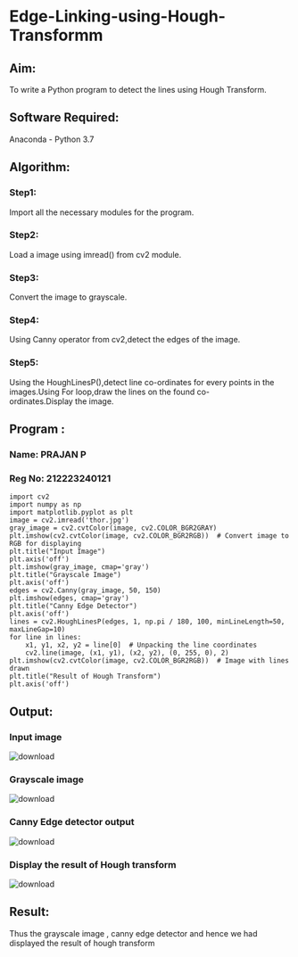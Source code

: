 # Edge-Linking-using-Hough-Transformm
## Aim:
To write a Python program to detect the lines using Hough Transform.

## Software Required:
Anaconda - Python 3.7

## Algorithm:
### Step1:

Import all the necessary modules for the program.
### Step2:

Load a image using imread() from cv2 module.
### Step3:

Convert the image to grayscale.
### Step4:

Using Canny operator from cv2,detect the edges of the image.
### Step5:

Using the HoughLinesP(),detect line co-ordinates for every points in the images.Using For loop,draw the lines on the found co-ordinates.Display the image.

## Program :

### Name: PRAJAN P
### Reg No: 212223240121
```
import cv2
import numpy as np
import matplotlib.pyplot as plt
image = cv2.imread('thor.jpg')
gray_image = cv2.cvtColor(image, cv2.COLOR_BGR2GRAY)
plt.imshow(cv2.cvtColor(image, cv2.COLOR_BGR2RGB))  # Convert image to RGB for displaying
plt.title("Input Image")
plt.axis('off')
plt.imshow(gray_image, cmap='gray')
plt.title("Grayscale Image")
plt.axis('off')
edges = cv2.Canny(gray_image, 50, 150)
plt.imshow(edges, cmap='gray')
plt.title("Canny Edge Detector")
plt.axis('off')
lines = cv2.HoughLinesP(edges, 1, np.pi / 180, 100, minLineLength=50, maxLineGap=10)
for line in lines:
    x1, y1, x2, y2 = line[0]  # Unpacking the line coordinates
    cv2.line(image, (x1, y1), (x2, y2), (0, 255, 0), 2)
plt.imshow(cv2.cvtColor(image, cv2.COLOR_BGR2RGB))  # Image with lines drawn
plt.title("Result of Hough Transform")
plt.axis('off')

```
## Output:

### Input image 

![download](https://github.com/user-attachments/assets/161b27d9-c69e-4368-93e7-b4f16f9bac9c)

### Grayscale image

![download](https://github.com/user-attachments/assets/33b6d998-4c13-4153-997a-bb628a509d4c)

### Canny Edge detector output

![download](https://github.com/user-attachments/assets/5f8244fc-099a-4a06-893b-3cbf28e6d50b)

### Display the result of Hough transform

![download](https://github.com/user-attachments/assets/cc684ec5-1304-4e0f-8f16-21489803ad12)

## Result:

Thus the grayscale image , canny edge detector and hence we had displayed the result of hough transform
